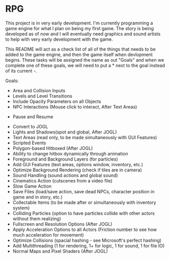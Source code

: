 RPG
===

This project is in very early development. I'm currently programming a game engine for what I plan on being my first game. The story is being developed as of now and I will eventually need graphics and sound artists to help with very early development with the game.

This README will act as a check list of all of the things that needs to be added to the game engine, and then the game itself when devlopment begins. These tasks will be assigned the name as out "Goals" and when we complete one of these goals, we will need to put a * next to the goal instead of its current -.

Goals:
- Area and Collision Inputs
- Levels and Level Transitions
- Include Opacity Parameters on all Objects
- NPC Interactions (Mouse click to interact, After Text Areas)
* Pause and Resume
- Convert to JOGL
- Lights and Shadows(spot and global, After JOGL)
- Text Areas (read only, to be made simultaneously with GUI Features)
- Scripted Events
- Polygon-based Hitboxed (After JOGL)
- Ability to change hitbox dynamically through animation
- Foreground and Background Layers (for particles)
- Add GUI Features (text areas, options window, inventory, etc.)
- Optimize Background Rendering (check if tiles are in camera)
- Sound Handling (sound actions and global sound)
- Cinematics Action (cutscenes from a video file)
- Slow Game Action
- Save Files (load/save action, save dead NPCs, character position in game and in story, etc.)
- Collectable Items (to be made after or simultaneously with inventory system)
- Colliding Particles (option to have particles collide with other actors without them realizing)
- Fullscreen and Resolution Options (After JOGL)
- Apply Acceleration Options to all Actors (Friction number to see how much acceleration for movement)
- Optimize Collisions (spacial hashing - see Microsoft's perfect hashing)
- Add Multithreading (1 for rendering, 1+ for logic, 1 for sound, 1 for file IO)
- Normal Maps and Pixel Shaders (After JOGL)
